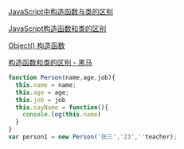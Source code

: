 [JavaScript中构造函数与类的区别](https://juejin.cn/post/6868970658840182797)

[JavaScript构造函数和类的区别](https://blog.csdn.net/zdn135860_/article/details/132184045)

[Object() 构造函数](https://developer.mozilla.org/zh-CN/docs/Web/JavaScript/Reference/Global_Objects/Object/Object)

[构造函数和类的区别 - 黑马](https://book.itheima.net/course/1258676978588860418/1277481554465005570/1277497920576299010)



```js
function Person(name,age,job){
  this.name = name;
  this.age = age;
  this.job = job
  this.sayName = function(){
    console.log(this.name)
  }
}
var person1 = new Person('张三','23',''teacher);
```







